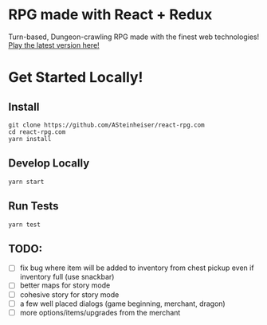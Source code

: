# RPG made with React + Redux
Turn-based, Dungeon-crawling RPG made with the finest web technologies! [Play the latest version here!](http://react-rpg.com)

# Get Started Locally!
## Install
```
git clone https://github.com/ASteinheiser/react-rpg.com
cd react-rpg.com
yarn install
```
## Develop Locally
```
yarn start
```
## Run Tests
```
yarn test
```

## TODO:
- [ ] fix bug where item will be added to inventory from chest pickup even if inventory full (use snackbar)
- [ ] better maps for story mode
- [ ] cohesive story for story mode
- [ ] a few well placed dialogs (game beginning, merchant, dragon)
- [ ] more options/items/upgrades from the merchant
